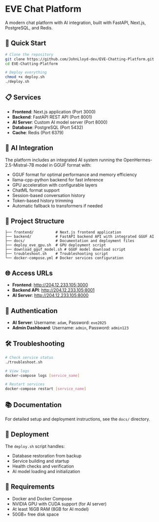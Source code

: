 # EVE Chat Platform

A modern chat platform with AI integration, built with FastAPI, Next.js, PostgreSQL, and Redis.

## 🚀 Quick Start

```bash
# Clone the repository
git clone https://github.com/JohnLloyd-dev/EVE-Chatting-Platform.git
cd EVE-Chatting-Platform

# Deploy everything
chmod +x deploy.sh
./deploy.sh
```

## 📋 Services

- **Frontend**: Next.js application (Port 3000)
- **Backend**: FastAPI REST API (Port 8001)
- **AI Server**: Custom AI model server (Port 8000)
- **Database**: PostgreSQL (Port 5432)
- **Cache**: Redis (Port 6379)

## 🔧 AI Integration

The platform includes an integrated AI system running the OpenHermes-2.5-Mistral-7B model in GGUF format with:

- GGUF format for optimal performance and memory efficiency
- llama-cpp-python backend for fast inference
- GPU acceleration with configurable layers
- ChatML format support
- Session-based conversation history
- Token-based history trimming
- Automatic fallback to transformers if needed

## 📁 Project Structure

```
├── frontend/          # Next.js frontend application
├── backend/           # FastAPI backend API with integrated GGUF AI
├── docs/              # Documentation and deployment files
├── deploy_eve_gpu.sh  # GPU deployment script
├── download_gguf_model.sh # GGUF model download script
├── troubleshoot.sh    # Troubleshooting script
└── docker-compose.yml # Docker services configuration
```

## 🌐 Access URLs

- **Frontend**: http://204.12.233.105:3000
- **Backend API**: http://204.12.233.105:8001
- **AI Server**: http://204.12.233.105:8000

## 🔐 Authentication

- **AI Server**: Username: `adam`, Password: `eve2025`
- **Admin Dashboard**: Username: `admin`, Password: `admin123`

## 🛠️ Troubleshooting

```bash
# Check service status
./troubleshoot.sh

# View logs
docker-compose logs [service_name]

# Restart services
docker-compose restart [service_name]
```

## 📚 Documentation

For detailed setup and deployment instructions, see the `docs/` directory.

## 🔄 Deployment

The `deploy.sh` script handles:

- Database restoration from backup
- Service building and startup
- Health checks and verification
- AI model loading and initialization

## 🚨 Requirements

- Docker and Docker Compose
- NVIDIA GPU with CUDA support (for AI server)
- At least 16GB RAM (8GB for AI model)
- 50GB+ free disk space
